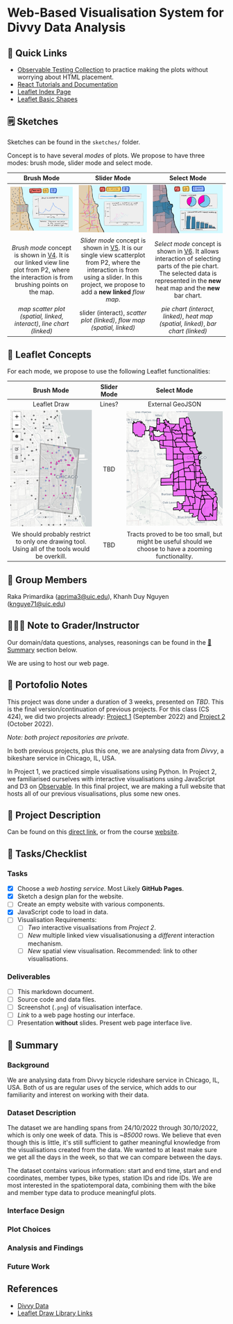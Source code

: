 # Web-Based Visualisation System for Divvy Data Analysis

## 🔗 Quick Links

- [Observable Testing Collection](https://observablehq.com/collection/@rakaprimardika/cs-424-project-3) to practice making the plots without worrying about HTML placement.
- [React Tutorials and Documentation](https://reactjs.org/)
- [Leaflet Index Page](https://leafletjs.com/index.html)
- [Leaflet Basic Shapes](https://www.igismap.com/leafletjs-point-polyline-polygon-rectangle-circle/)


## 🗒️ Sketches

Sketches can be found in the `sketches/` folder.

Concept is to have several _modes_ of plots. We propose to have three modes: brush mode, slider mode and select mode.

| Brush Mode | Slider Mode | Select Mode |
| :----------: | :-----------: | :-----------: |
| ![](sketches/webpage-design-v04.png) | ![](sketches/webpage-design-v05.png) | ![](sketches/webpage-design-v06.png) |
| _Brush mode_ concept is shown in [V4](sketches/webpage-design-v04.png). It is our linked view line plot from P2, where the interaction is from brushing points on the map. | _Slider mode_ concept is shown in [V5](sketches/webpage-design-v05.png). It is our single view scatterplot from P2, where the interaction is from using a slider. In this project, we propose to add a **new linked** _flow map_. | _Select mode_ concept is shown in [V6](sketches/webpage-design-v06.png). It allows interaction of selecting parts of the pie chart. The selected data is represented in the **new** heat map and the **new** bar chart. |
| _map scatter plot (spatial, linked, interact)_, _line chart (linked)_ | slider (interact), _scatter plot (linked)_, _flow map (spatial, linked)_ | _pie chart (interact, linked)_, _heat map (spatial, linked)_, _bar chart (linked)_ |

## 🍂 Leaflet Concepts

For each mode, we propose to use the following Leaflet functionalities:

| Brush Mode | Slider Mode | Select Mode |
| :----------: | :-----------: | :-----------: |
| Leaflet Draw | Lines? | External GeoJSON |
| ![](images/L-draw-brush-mode-concept.png) | TBD | ![](images/L-geojson-heatmap-concept.png) |
| We should probably restrict to only one drawing tool. Using all of the tools would be overkill. | TBD | Tracts proved to be too small, but might be useful should we choose to have a zooming functionality. |

## 👥 Group Members

Raka Primardika (aprima3@uic.edu), Khanh Duy Nguyen (knguye71@uic.edu)

## 👨🏻‍🏫 Note to Grader/Instructor

Our domain/data questions, analyses, reasonings can be found in the [💬 Summary](#💬-summary) section below.

We are using _<insert here>_ to host our web page.

## 💼 Portofolio Notes

This project was done under a duration of 3 weeks, presented on _TBD_. This is the final version/continuation of previous projects. For this class (CS 424), we did two projects already: [Project 1](https://github.com/uic-vis/project-1-raka-s-team) (September 2022) and [Project 2](https://github.com/uic-vis/project-2-raka-s-team) (October 2022).

_Note: both project repositories are private._

In both previous projects, plus this one, we are analysing data from _Divvy_, a bikeshare service in Chicago, IL, USA.

In Project 1, we practiced simple visualisations using Python. In Project 2, we familiarised ourselves with interactive visualisations using JavaScript and D3 on [Observable](https://observablehq.com/). In this final project, we are making a full website that hosts all of our previous visualisations, plus some new ones.

## 🔖 Project Description

Can be found on this [direct link](https://fmiranda.me/courses/cs424-fall-2022/project-3/), or from the course [website](https://fmiranda.me/courses/cs424-fall-2022/).

## 📝 Tasks/Checklist

### Tasks

- [x] Choose a _web hosting service_. Most Likely **GitHub Pages**.
- [x] Sketch a design plan for the website.
- [ ] Create an empty website with various components.
- [x] JavaScript code to load in data.
- [ ] Visualisation Requirements:
  - [ ] _Two_ interactive visualisations from _Project 2_.
  - [ ] _New_ multiple linked view visualisationusing a _different_ interaction mechanism.
  - [ ] _New_ spatial view visualisation. Recommended: link to other visualisations.

### Deliverables

- [ ] This markdown document.
- [ ] Source code and data files.
- [ ] Screenshot (`.png`) of visualisation interface.
- [ ] _Link_ to a web page hosting our interface.
- [ ] Presentation **without** slides. Present web page interface live.

## 💬 Summary

### Background

We are analysing data from Divvy bicycle rideshare service in Chicago, IL, USA. Both of us are regular uses of the service, which adds to our familiarity and interest on working with their data.

### Dataset Description

The dataset we are handling spans from 24/10/2022 through 30/10/2022, which is only one week of data. This is _~85000_ rows. We believe that even though this is little, it's still sufficient to gather meaningful knowledge from the visualisations created from the data. We wanted to at least make sure we get all the days in the week, so that we can compare between the days.

The dataset contains various information: start and end time, start and end coordinates, member types, bike types, station IDs and ride IDs. We are most interested in the spatiotemporal data, combining them with the bike and member type data to produce meaningful plots.

### Interface Design

### Plot Choices

### Analysis and Findings

### Future Work

## References

- [Divvy Data](https://divvy-tripdata.s3.amazonaws.com/index.html)
- [Leaflet Draw Library Links](https://cdnjs.com/libraries/leaflet.draw)
